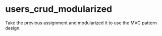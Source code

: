 # users_crud_modularized

Take the previous assignment and modularized it to use the MVC pattern design.
